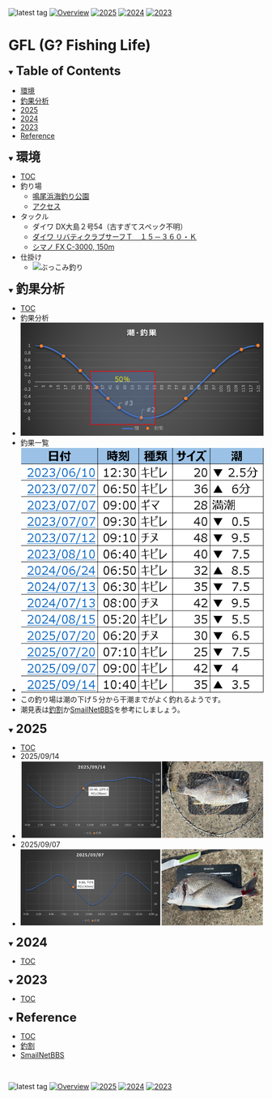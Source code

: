 ![latest tag](https://img.shields.io/github/v/tag/gtuja/GFL.svg?color=brightgreen)
[![Overview](https://img.shields.io/badge/Overview-brightgreen
)](https://github.com/gtuja/GFL/blob/main/README.md#Overview)
[![2025](https://img.shields.io/badge/2025-brightgreen
)](https://github.com/gtuja/GFL/blob/main/README.md#2025)
[![2024](https://img.shields.io/badge/2024-brightgreen
)](https://github.com/gtuja/GFL/blob/main/README.md#2024)
[![2023](https://img.shields.io/badge/2023-brightgreen
)](https://github.com/gtuja/GFL/blob/main/README.md#2023)

# GFL (G? Fishing Life)

<div id="toc"></div>
<details open>
<summary><font size="5"><b>Table of Contents</b></font></summary>

- [環境](#Environment)
- [釣果分析](#Overview)
- [2025](#2025)
- [2024](#2024)
- [2023](#2023)
- [Reference](#Reference)
</details>

<div id="Environment"></div>
<details open>
<summary><font size="5"><b>環境</b></font></summary>

- [TOC](#toc)
- 釣り場
  - [鳴尾浜海釣り公園](https://www.naruohama-park.com/umizuri/)
  - [アクセス](https://www.naruohama-park.com/#access)
- タックル
  - ダイワ DX大島２号54（古すぎてスペック不明）
  - [ダイワ リバティクラブサーフＴ　１５－３６０・Ｋ](https://www.daiwa.com/jp/product/obywwcy)
  - [シマノ FX C-3000, 150m](https://fish.shimano.com/ja-JP/product/reel/hanyouspinning/a075f00003hspk0qan_l.html)
- 仕掛け
  - ![ぶっこみ釣り](https://images.tsurihack.com/wp-content/uploads/2019/05/shikake_bukkomi.jpg) 
</details>

<div id="Overview"></div>
<details open>
<summary><font size="5"><b>釣果分析</b></font></summary>

- [TOC](#toc)
- 釣果分析
- ![Overview](https://github.com/gtuja/GFL/blob/main/Materials/Screenshot/Overview.png)
- 釣果一覧
- ![List](https://github.com/gtuja/GFL/blob/main/Materials/Screenshot/List.png)
- この釣り場は潮の下げ５分から干潮までがよく釣れるようです。
- 潮見表は[釣割](https://tide.chowari.jp/28/282049/23182/)か[SmailNetBBS](https://www2q.biglobe.ne.jp/~ooue_h-h/i/tide/s_tide.cgi?4&ozaki&0&0&&2023&06&10&)を参考にしましょう。
</details>

<div id="2025"></div>
<details open>
<summary><font size="5"><b>2025</b></font></summary>

- [TOC](#toc)
- 2025/09/14
- ![2025/9/14](https://github.com/gtuja/GFL/blob/main/Materials/Screenshot/20250914_collage.png)
- 2025/09/07
- ![2025/9/14](https://github.com/gtuja/GFL/blob/main/Materials/Screenshot/20250907_collage.png)
</details>

<div id="2024"></div>
<details open>
<summary><font size="5"><b>2024</b></font></summary>

- [TOC](#toc)
</details>

<div id="2023"></div>
<details open>
<summary><font size="5"><b>2023</b></font></summary>

- [TOC](#toc)
</details>

<div id="Reference"></div>
<details open>
<summary><font size="5"><b>Reference</b></font></summary>

- [TOC](#toc)
- [釣割](https://tide.chowari.jp/28/282049/23182/)
- [SmailNetBBS](https://www2q.biglobe.ne.jp/~ooue_h-h/i/tide/s_tide.cgi?4&ozaki&0&0&&2023&06&10&)
</details>
<br>

![latest tag](https://img.shields.io/github/v/tag/gtuja/GFL.svg?color=brightgreen)
[![Overview](https://img.shields.io/badge/Overview-brightgreen
)](https://github.com/gtuja/GFL/blob/main/README.md#Overview)
[![2025](https://img.shields.io/badge/2025-brightgreen
)](https://github.com/gtuja/GFL/blob/main/README.md#2025)
[![2024](https://img.shields.io/badge/2024-brightgreen
)](https://github.com/gtuja/GFL/blob/main/README.md#2024)
[![2023](https://img.shields.io/badge/2023-brightgreen
)](https://github.com/gtuja/GFL/blob/main/README.md#2023)

